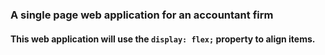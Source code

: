 ### A single page web application for an accountant firm
#### This web application will use the `display: flex;` property to align items.
